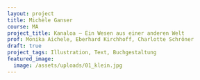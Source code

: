 ```yaml
---
layout: project
title: Michèle Ganser
course: MA
project_title: Kanaloa – Ein Wesen aus einer anderen Welt
prof: Monika Aichele, Eberhard Kirchhoff, Charlotte Schröner
draft: true
project_tags: Illustration, Text, Buchgestaltung
featured_image:
  image: /assets/uploads/01_klein.jpg
---
```

